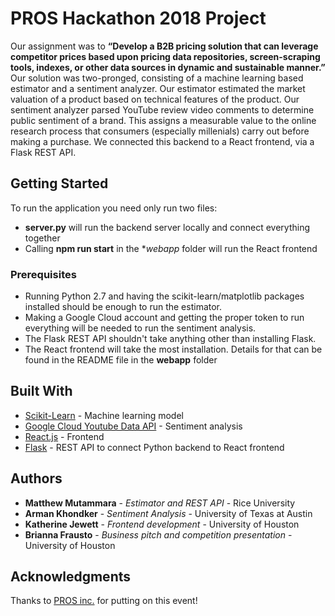 # PROS Hackathon 2018 Project

Our assignment was to **“Develop a B2B pricing solution that can leverage competitor prices based upon pricing data repositories, screen-scraping tools, indexes, or other data sources in dynamic and sustainable manner.”** Our solution was two-pronged, consisting of a machine learning based estimator and a sentiment analyzer. Our estimator estimated the market valuation of a product based on technical features of the product. Our sentiment analyzer parsed YouTube review video comments to determine public sentiment of a brand. This assigns a measurable value to the online research process that consumers (especially millenials) carry out before making a purchase. We connected this backend to a React frontend, via a Flask REST API.

## Getting Started

To run the application you need only run two files:
* **server.py** will run the backend server locally and connect everything together
* Calling **npm run start** in the **webapp* folder will run the React frontend

### Prerequisites

* Running Python 2.7 and having the scikit-learn/matplotlib packages installed should be enough to run the estimator.
* Making a Google Cloud account and getting the proper token to run everything will be needed to run the sentiment analysis.
* The Flask REST API shouldn't take anything other than installing Flask.
* The React frontend will take the most installation. Details for that can be found in the README file in the **webapp** folder


## Built With

* [Scikit-Learn](http://www.dropwizard.io/1.0.2/docs/) - Machine learning model
* [Google Cloud Youtube Data API](https://console.cloud.google.com/launcher/details/google/youtube.googleapis.com?pli=1) - Sentiment analysis
* [React.js](https://reactjs.org) - Frontend
* [Flask](http://flask.pocoo.org) - REST API to connect Python backend to React frontend


## Authors

* **Matthew Mutammara** - *Estimator and REST API* - Rice University
* **Arman Khondker** - *Sentiment Analysis* - University of Texas at Austin
* **Katherine Jewett** - *Frontend development* - University of Houston
* **Brianna Frausto** - *Business pitch and competition presentation* - University of Houston

## Acknowledgments

Thanks to [PROS inc.](https://www.pros.com) for putting on this event!
